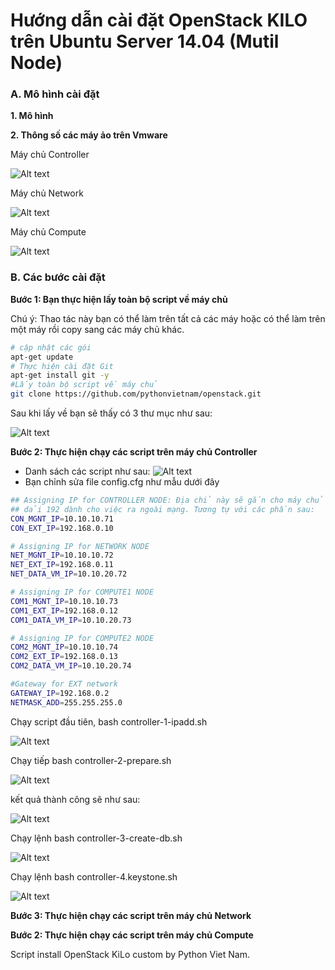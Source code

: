 # Hướng dẫn cài đặt OpenStack KILO trên Ubuntu Server 14.04 (Mutil Node)
### A. Mô hình cài đặt
<b>1. Mô hình</b>

<b>2. Thông số các máy ảo trên Vmware</b>

Máy chủ Controller

![Alt text](http://i.imgur.com/NPEAnKr.jpg)

Máy chủ Network

![Alt text](http://i.imgur.com/wfk5VNJ.jpg)

Máy chủ Compute

![Alt text](http://i.imgur.com/qQzMHDB.jpg)


### B. Các bước cài đặt
<b>Bước 1: Bạn thực hiện lấy toàn bộ script về máy chủ</b>

Chú ý: Thao tác này bạn có thể làm trên tất cả các máy hoặc có thể làm trên một máy rồi copy sang các máy chủ khác.

```sh
# cập nhật các gói
apt-get update
# Thực hiện cài đặt Git
apt-get install git -y
#Lấy toàn bộ script về máy chủ	
git clone https://github.com/pythonvietnam/openstack.git

```
Sau khi lấy về bạn sẽ thấy có 3 thư mục như sau:

![Alt text](http://i.imgur.com/3SV240A.jpg)

<b>Bước 2: Thực hiện chạy các script trên máy chủ Controller</b>

- Danh sách các script như sau:
![Alt text](http://i.imgur.com/ntoWF7S.jpg)
- Bạn chỉnh sửa file config.cfg như mẫu dưới đây

```sh
## Assigning IP for CONTROLLER NODE: Địa chỉ này sẽ gắn cho máy chủ Controller
## dải 192 dành cho việc ra ngoài mạng. Tương tự với các phần sau:
CON_MGNT_IP=10.10.10.71
CON_EXT_IP=192.168.0.10

# Assigning IP for NETWORK NODE
NET_MGNT_IP=10.10.10.72
NET_EXT_IP=192.168.0.11
NET_DATA_VM_IP=10.10.20.72

# Assigning IP for COMPUTE1 NODE
COM1_MGNT_IP=10.10.10.73
COM1_EXT_IP=192.168.0.12
COM1_DATA_VM_IP=10.10.20.73

# Assigning IP for COMPUTE2 NODE
COM2_MGNT_IP=10.10.10.74
COM2_EXT_IP=192.168.0.13
COM2_DATA_VM_IP=10.10.20.74

#Gateway for EXT network
GATEWAY_IP=192.168.0.2
NETMASK_ADD=255.255.255.0

```
Chạy script đầu tiên, bash controller-1-ipadd.sh

![Alt text](http://i.imgur.com/dJSFgRh.jpg)

Chạy tiếp bash controller-2-prepare.sh

![Alt text](http://i.imgur.com/5TDOmEk.jpg)

kết quả thành công sẽ như sau:

![Alt text](http://i.imgur.com/NT4wB0g.jpg)

Chạy lệnh bash controller-3-create-db.sh

![Alt text](http://i.imgur.com/4u1f19u.jpg)

Chạy lệnh  bash controller-4.keystone.sh

![Alt text](http://i.imgur.com/OhnBv5l.jpg)

<b>Bước 3: Thực hiện chạy các script trên máy chủ Network</b>

<b>Bước 2: Thực hiện chạy các script trên máy chủ Compute</b>

Script install OpenStack KiLo custom by Python Viet Nam. 
